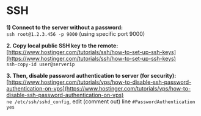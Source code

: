 # SSH

**1\) Connect to the server without a password:**  
`ssh root@1.2.3.456 -p 9000` \(using specific port 9000\)  
  
**2. Copy local public SSH key to the remote:**  
[https://www.hostinger.com/tutorials/ssh/how-to-set-up-ssh-keys](https://www.hostinger.com/tutorials/ssh/how-to-set-up-ssh-keys)  
`ssh-copy-id user@serverip` 

**3. Then, disable password authentication to server \(for security\):**  
[https://www.hostinger.com/tutorials/vps/how-to-disable-ssh-password-authentication-on-vps](https://www.hostinger.com/tutorials/vps/how-to-disable-ssh-password-authentication-on-vps)  
`ne /etc/ssh/sshd_config`, edit \(comment out\) line `#PasswordAuthentication yes`  



